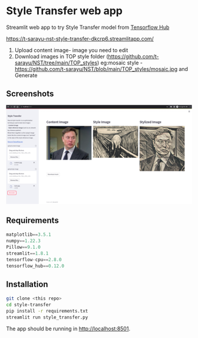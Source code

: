 # Style Transfer web app

Streamlit web app to try Style Transfer model from [Tensorflow Hub](https://www.tensorflow.org/hub/tutorials/tf2_arbitrary_image_stylization)

https://t-sarayu-nst-style-transfer-dkcrp6.streamlitapp.com/

1. Upload content image- image you need to edit
2. Download images in TOP style folder (https://github.com/t-sarayu/NST/tree/main/TOP_styles)
eg:mosaic style -  https://github.com/t-sarayu/NST/blob/main/TOP_styles/mosaic.jpg
and Generate

## Screenshots

![](images/demo.png)

## Requirements

```python
matplotlib==3.5.1
numpy==1.22.3
Pillow==9.1.0
streamlit==1.8.1
tensorflow-cpu==2.8.0
tensorflow_hub==0.12.0
```

## Installation

```bash
git clone <this repo>
cd style-transfer
pip install -r requirements.txt
streamlit run style_transfer.py
```

The app should be running in <http://localhost:8501>.
